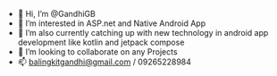 - 👋 Hi, I’m @GandhiGB
- 👀 I’m interested in ASP.net and Native Android App
- 🌱 I’m also currently catching up with new technology in android app development like kotlin and jetpack compose
- 💞️ I’m looking to collaborate on any Projects
- 📫 balingkitgandhi@gmail.com / 09265228984

<!---
GandhiGB/GandhiGB is a ✨ special ✨ repository because its `README.md` (this file) appears on your GitHub profile.
You can click the Preview link to take a look at your changes.
--->
